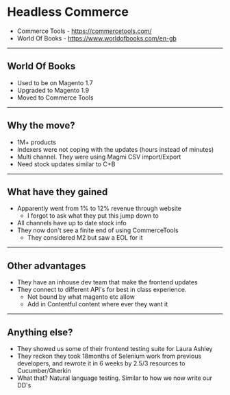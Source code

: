 # Headless Commerce
- Commerce Tools - <a target="_blank" href="https://commercetools.com/">https://commercetools.com/</a>
- World Of Books - <a target="_blank" href="https://www.worldofbooks.com/en-gb">https://www.worldofbooks.com/en-gb</a>
---

## World Of Books
- Used to be on Magento 1.7
- Upgraded to Magento 1.9
- Moved to Commerce Tools

---
## Why the move?
- 1M+ products
- Indexers were not coping with the updates (hours instead of minutes)
- Multi channel. They were using Magmi CSV import/Export
- Need stock updates similar to C+B
---
## What have they gained
- Apparently went from 1% to 12% revenue through website
  - I forgot to ask what they put this jump down to
- All channels have up to date stock info
- They now don't see a finite end of using CommerceTools
  - They considered M2 but saw a EOL for it
---
## Other advantages
- They have an inhouse dev team that make the frontend updates
- They connect to different API's for best in class experience.
  - Not bound by what magento etc allow
  - Add in Contentful content where ever they want it
---
## Anything else?
- They showed us some of their frontend testing suite for Laura Ashley
- They reckon they took 18months of Selenium work from previous developers, and rewrote it in 6 weeks by 2.5/3 resources to Cucumber/Gherkin
- What that? Natural language testing. Similar to how we now write our DD's
